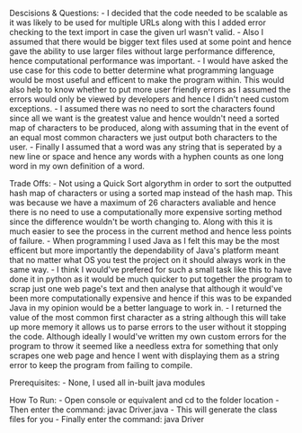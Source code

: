 Descisions & Questions:
    - I decided that the code needed to be scalable as it  was likely to be used for multiple URLs along with this I added error checking to the text import in case the given url wasn't valid.
    - Also I assumed that there would be bigger text files used at some point and hence gave the ability to use larger files without large performance difference, hence computational performance was important.
    - I would have asked the use case for this code to better determine what programming language would be most useful and efficent to make the program within. This would also help to know whether to put more user friendly errors as I assumed the errors would only be viewed by developers and hence I didn't need custom exceptions.
    - I assumed there was no need to sort the characters found since all we want is the greatest value and hence wouldn't need a sorted map of characters to be produced, along with assuming that in the event of an equal most common characters we just output both characters to the user.
    - Finally I assumed that a word was any string that is seperated by a new line or space and hence any words with a hyphen counts as one long word in my own definition of a word.

Trade Offs:
    - Not using a Quick Sort algorythm in order to sort the outputted hash map of characters or using a sorted map instead of the hash map. This was because we have a maximum of 26 characters avaliable and hence there is no need to use a computationally more expensive sorting method since the difference wouldn't be worth changing to. Along with this it is much easier to see the process in the current method and hence less points of failure.
    - When programming I used Java as I felt this may be the most efficent but more importantly the dependability of Java's platform meant that no matter what OS you test the project on it should always work in the same way.
    - I think I would've prefered for such a small task like this to have done it in python as it would be much quicker to put together the program to scrap just one web page's text and then analyse that although it would've been more computationally expensive and hence if this was to be expanded Java in my opinion would be a better language to work in.
    - I returned the value of the most common first character as a string although this will take up more memory it allows us to parse errors to the user without it stopping the code. Although ideally I would've written my own custom errors for the program to throw it seemed like a needless extra for something that only scrapes one web page and hence I went with displaying them as a string error to keep the program from failing to compile.

Prerequisites:
    - None, I used all in-built java modules

How To Run:
    - Open console or equivalent and cd to the folder location
    - Then enter the command:
        javac Driver.java
    - This will generate the class files for you 
    - Finally enter the command:
        java Driver
    